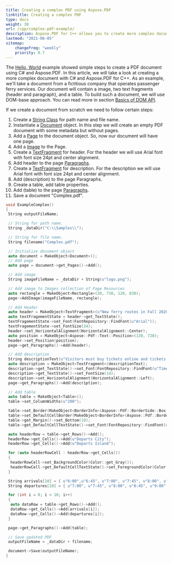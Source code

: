 ```yaml
---
title: Creating a complex PDF using Aspose.PDF
linktitle: Creating a complex PDF
type: docs
weight: 30
url: /cpp/complex-pdf-example/
description: Aspose.PDF for C++ allows you to create more complex documents that contain images, text fragments, and tables in one document.
lastmod: "2021-06-05"
sitemap:
    changefreq: "weekly"
    priority: 0.7
---
```


The [Hello, World](/pdf/cpp/hello-world-example/) example showed simple steps to create a PDF document using C# and Aspose.PDF. In this article, we will take a look at creating a more complex document with C# and Aspose.PDF for C++. As an example, we'll take a document from a fictitious company that operates passenger ferry services.
Our document will contain a image, two text fragments (header and paragraph), and a table. To build such a document, we will use DOM-base approach. You can read more in section [Basics of DOM API](/pdf/cpp/basics-of-dom-api/).

If we create a document from scratch we need to follow certain steps:

1. Create a [String Class](https://apireference.aspose.com/pdf/cpp/class/system.string) for path name and file name.
1. Instantiate a [Document](https://apireference.aspose.com/pdf/cpp/class/aspose.pdf.document) object. In this step we will create an empty PDF document with some metadata but without pages.
1. Add a [Page](https://apireference.aspose.com/pdf/cpp/class/aspose.pdf.page) to the document object. So, now our document will have one page.
1. Add a [Image](https://apireference.aspose.com/pdf/cpp/class/aspose.pdf.image) to the Page.
1. Create a [TextFragment](https://apireference.aspose.com/pdf/cpp/class/aspose.pdf.text.text_fragment/) for header. For the header we will use Arial font with font size 24pt and center alignment.
1. Add header to the page [Paragraphs](https://apireference.aspose.com/pdf/cpp/class/aspose.pdf.page#ac5c48bedc9fe8a7e0800a1d9b2c28170).
1. Create a [TextFragment](https://apireference.aspose.com/pdf/cpp/class/aspose.pdf.text.text_fragment/) for description. For the description we will use Arial font with font size 24pt and center alignment.
1. Add (description) to the page Paragraphs.
1. Create a table, add table properties.
1. Add (table) to the page [Paragraphs](https://apireference.aspose.com/pdf/cpp/class/aspose.pdf.page#ac5c48bedc9fe8a7e0800a1d9b2c28170).
1. Save a document "Complex.pdf".

```cpp
void ExampleComplex()
{
 String outputFileName;

 // String for path name.
 String _dataDir("C:\\Samples\\");

 // String for file name.
 String filename("Complex.pdf");

 // Initialize document object
 auto document = MakeObject<Document>();
 // Add page
 auto page = document->get_Pages()->Add();

 // Add image
 String imageFileName = _dataDir + String(u"logo.png");

 // Add image to Images collection of Page Resources
 auto rectangle = MakeObject<Rectangle>(20, 730, 120, 830);
 page->AddImage(imageFileName, rectangle);

 // Add Header
 auto header = MakeObject<TextFragment>(u"New ferry routes in Fall 2020");
 auto textFragementState = header->get_TextState();
 textFragementState->set_Font(FontRepository::FindFont(u"Arial"));
 textFragementState->set_FontSize(24);
 header->set_HorizontalAlignment(HorizontalAlignment::Center);
 auto position = MakeObject<Aspose::Pdf::Text::Position>(130, 720);
 header->set_Position(position);
 page->get_Paragraphs()->Add(header);

 // Add description
 String descriptionText(u"Visitors must buy tickets online and tickets are limited to 5,000 per day. Ferry service is operating at half capacity and on a reduced schedule. Expect lineups.");
 auto description = MakeObject<TextFragment>(descriptionText);
 description->get_TextState()->set_Font(FontRepository::FindFont(u"Times New Roman"));
 description->get_TextState()->set_FontSize(14);
 description->set_HorizontalAlignment(HorizontalAlignment::Left);
 page->get_Paragraphs()->Add(description);

 // Add table
 auto table = MakeObject<Table>();
 table->set_ColumnWidths(u"200");

 table->set_Border(MakeObject<BorderInfo>(Aspose::Pdf::BorderSide::Box, 1.0f, Aspose::Pdf::Color::get_DarkSlateGray()));
 table->set_DefaultCellBorder(MakeObject<BorderInfo>(Aspose::Pdf::BorderSide::Box, .5f, Aspose::Pdf::Color::get_Black()));
 table->get_Margin()->set_Bottom(10);
 table->get_DefaultCellTextState()->set_Font(FontRepository::FindFont(u"Helvetica"));

 auto headerRow = table->get_Rows()->Add();
 headerRow->get_Cells()->Add(u"Departs City");
 headerRow->get_Cells()->Add(u"Departs Island");

 for (auto headerRowCell : headerRow->get_Cells())
 {
  headerRowCell->set_BackgroundColor(Color::get_Gray());
  headerRowCell->get_DefaultCellTextState()->set_ForegroundColor(Color::get_WhiteSmoke());
 }

 String arrivals[10] = { u"6:00",u"6:45", u"7:00", u"7:45", u"8:00", u"8:45", u"9:00", u"9:45", u"10:00", u"10:45" };
 String departures[10] = { u"7:00", u"7:45", u"8:00", u"8:45", u"9:00", u"9:45", u"10:00", u"10:45", u"11:00", u"11:45" };

 for (int i = 0; i < 10; i++)
 {
  auto dataRow = table->get_Rows()->Add();
  dataRow->get_Cells()->Add(arrivals[i]);
  dataRow->get_Cells()->Add(departures[i]);
 }

 page->get_Paragraphs()->Add(table);

 // Save updated PDF
 outputFileName = _dataDir + filename;

 document->Save(outputFileName);
}
```
